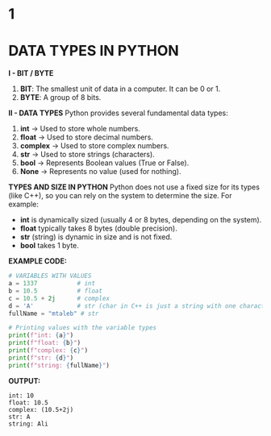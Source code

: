 # 1

# DATA TYPES IN PYTHON

**I - BIT / BYTE**

1. **BIT**: The smallest unit of data in a computer. It can be 0 or 1.
2. **BYTE**: A group of 8 bits.

**II - DATA TYPES**
Python provides several fundamental data types:

1. **int** → Used to store whole numbers.
2. **float** → Used to store decimal numbers.
3. **complex** → Used to store complex numbers.
4. **str** → Used to store strings (characters).
5. **bool** → Represents Boolean values (True or False).
6. **None** → Represents no value (used for nothing).

**TYPES AND SIZE IN PYTHON**
Python does not use a fixed size for its types (like C++), so you can rely on the system to determine the size.
For example:

- **int** is dynamically sized (usually 4 or 8 bytes, depending on the system).
- **float** typically takes 8 bytes (double precision).
- **str** (string) is dynamic in size and is not fixed.
- **bool** takes 1 byte.

**EXAMPLE CODE:**

```python
# VARIABLES WITH VALUES
a = 1337           # int
b = 10.5           # float
c = 10.5 + 2j      # complex
d = 'A'            # str (char in C++ is just a string with one character)
fullName = "mtaleb" # str

# Printing values with the variable types
print(f"int: {a}")
print(f"float: {b}")
print(f"complex: {c}")
print(f"str: {d}")
print(f"string: {fullName}")

```

**OUTPUT:**

```
int: 10
float: 10.5
complex: (10.5+2j)
str: A
string: Ali
```